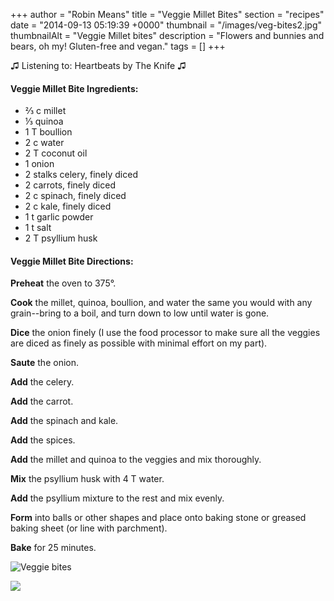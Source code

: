 +++
author = "Robin Means"
title = "Veggie Millet Bites"
section = "recipes"
date = "2014-09-13 05:19:39 +0000"
thumbnail = "/images/veg-bites2.jpg"
thumbnailAlt = "Veggie Millet bites"
description = "Flowers and bunnies and bears, oh my! Gluten-free and vegan."
tags = []
+++

♫&nbsp;Listening to: Heartbeats by The Knife ♫

#### Veggie Millet Bite Ingredients:

- ⅔ c millet
- ⅓ quinoa
- 1 T boullion
- 2 c water
- 2 T coconut oil
- 1 onion
- 2 stalks celery, finely diced
- 2 carrots, finely diced
- 2 c spinach, finely diced
- 2 c kale, finely diced
- 1 t garlic powder
- 1 t salt
- 2 T psyllium husk

#### Veggie Millet Bite Directions:

**Preheat** the oven to 375°.

**Cook** the millet, quinoa, boullion, and water the same you would with any grain--bring to a boil, and turn down to low until water is gone.

**Dice** the onion finely (I use the food processor to make sure all the veggies are diced as finely as possible with minimal effort on my part).

**Saute** the onion.

**Add** the celery.

**Add** the carrot.

**Add** the spinach and kale.

**Add** the spices.

**Add** the millet and quinoa to the veggies and mix thoroughly.

**Mix** the psyllium husk with 4 T water.

**Add** the psyllium mixture to the rest and mix evenly.

**Form** into balls or other shapes and place onto baking stone or greased baking sheet (or line with parchment).

**Bake** for 25 minutes.

![Veggie bites](/images/veg-bites3.jpg)

![](/images/veg-bites1.jpg)

